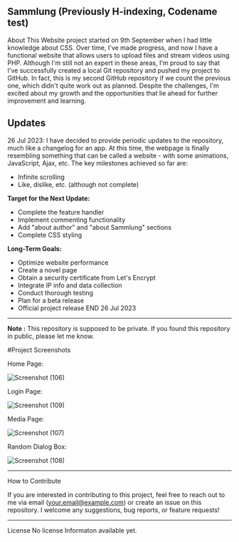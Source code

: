 
Sammlung (Previously H-indexing, Codename test)
---

About
This Website project started on 9th September when I had little knowledge about CSS. Over time, I've made progress, and now I have a functional website that allows users to upload files and stream videos using PHP. Although I'm still not an expert in these areas, I'm proud to say that I've successfully created a local Git repository and pushed my project to GitHub. In fact, this is my second GitHub repository if we count the previous one, which didn't quite work out as planned. Despite the challenges, I'm excited about my growth and the opportunities that lie ahead for further improvement and learning.

Updates
---
26 Jul 2023:
I have decided to provide periodic updates to the repository, much like a changelog for an app. At this time, the webpage is finally resembling something that can be called a website - with some animations, JavaScript, Ajax, etc. The key milestones achieved so far are:

- Infinite scrolling
- Like, dislike, etc. (although not complete)

**Target for the Next Update:**
- Complete the feature handler
- Implement commenting functionality
- Add "about author" and "about Sammlung" sections
- Complete CSS styling
  
**Long-Term Goals:**
- Optimize website performance
- Create a novel page
- Obtain a security certificate from Let's Encrypt
- Integrate IP info and data collection
- Conduct thorough testing
- Plan for a beta release
- Official project release
END 26 Jul 2023
---
**Note :**
This repository is supposed to be private. If you found this repository in public, please let me know.

#Project Screenshots
 
 
 Home Page:
 
 ![Screenshot (106)](https://github.com/Idkwat55/test/assets/117009120/c2cba741-a4d0-43ad-81cd-65d40ab5ae5f)
 
Login Page:

![Screenshot (109)](https://github.com/Idkwat55/test/assets/117009120/b99f0ff4-dbbb-435c-af2c-148078465f27)

Media Page:

![Screenshot (107)](https://github.com/Idkwat55/test/assets/117009120/709c4a1d-542e-4d81-862b-28cdd640e7f0)

Random Dialog Box:

![Screenshot (108)](https://github.com/Idkwat55/test/assets/117009120/e26622b2-d2fb-42e2-833f-a74f619d4603)

---
How to Contribute

If you are interested in contributing to this project, feel free to reach out to me via email (your.email@example.com) or create an issue on this repository. I welcome any suggestions, bug reports, or feature requests!

---
License
No license Informaton available yet.
